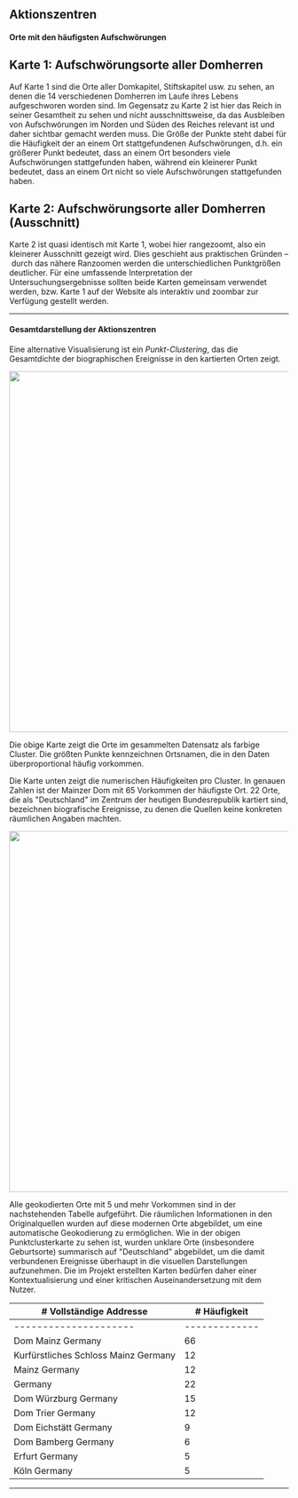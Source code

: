 <h2>Aktionszentren</h2>

<h4>Orte mit den häufigsten Aufschwörungen</h4>

<h2>Karte 1: Aufschwörungsorte aller Domherren</h2>

<p>Auf Karte 1 sind die Orte aller Domkapitel, Stiftskapitel usw. zu sehen, an denen die 14 verschiedenen Domherren im Laufe ihres Lebens aufgeschworen worden sind. Im Gegensatz zu Karte 2 ist hier das Reich in seiner Gesamtheit zu sehen und nicht ausschnittsweise, da das Ausbleiben von Aufschwörungen im Norden und Süden des Reiches relevant ist und daher sichtbar gemacht werden muss. Die Größe der Punkte steht dabei für die Häufigkeit der an einem Ort stattgefundenen Aufschwörungen, d.h. ein größerer Punkt bedeutet, dass an einem Ort besonders viele Aufschwörungen stattgefunden haben, während ein kleinerer Punkt bedeutet, dass an einem Ort nicht so viele Aufschwörungen stattgefunden haben.</p>

<h2>Karte 2: Aufschwörungsorte aller Domherren (Ausschnitt)</h2>

<p>Karte 2 ist quasi identisch mit Karte 1, wobei hier rangezoomt, also ein kleinerer Ausschnitt gezeigt wird. Dies geschieht aus praktischen Gründen – durch das nähere Ranzoomen werden die unterschiedlichen Punktgrößen deutlicher. Für eine umfassende Interpretation der Untersuchungsergebnisse sollten beide Karten gemeinsam verwendet werden, bzw. Karte 1 auf der Website als interaktiv und zoombar zur Verfügung gestellt werden.</p>

<hr>

<h4>Gesamtdarstellung der Aktionszentren</h4>
<p>Eine alternative Visualisierung ist ein <em>Punkt-Clustering</em>, das die Gesamtdichte der biographischen Ereignisse in den kartierten Orten zeigt.</p>

<a href="./maps/Domherren_clustered_close-up.png"><img src="./maps/Domherren_clustered_close-up.png" width="650px" align="center"/></a>
<p>Die obige Karte zeigt die Orte im gesammelten Datensatz als farbige Cluster. Die größten Punkte kennzeichnen Ortsnamen, die in den Daten überproportional häufig vorkommen.</p>
<p>Die Karte unten zeigt die numerischen Häufigkeiten pro Cluster. In genauen Zahlen ist der Mainzer Dom mit 65 Vorkommen der häufigste Ort. 22 Orte, die als "Deutschland" im Zentrum der heutigen Bundesrepublik kartiert sind, bezeichnen biografische Ereignisse, zu denen die Quellen keine konkreten räumlichen Angaben machten.</p>

<a href="./maps/Domherren_places-frequency_2.png"><img src="./maps/Domherren_places-frequency_2.png" width="650px" align="center"/></a>

<p>Alle geokodierten Orte mit 5 und mehr Vorkommen sind in der nachstehenden Tabelle aufgeführt. Die räumlichen Informationen in den Originalquellen wurden auf diese modernen Orte abgebildet, um eine automatische Geokodierung zu ermöglichen. Wie in der obigen Punktclusterkarte zu sehen ist, wurden unklare Orte (insbesondere Geburtsorte) summarisch auf "Deutschland" abgebildet, um die damit verbundenen Ereignisse überhaupt in die visuellen Darstellungen aufzunehmen. Die im Projekt erstellten Karten bedürfen daher einer Kontextualisierung und einer kritischen Auseinandersetzung mit dem Nutzer.</p>
<table class="table table-bordered table-hover table-condensed">
<thead><tr><th title="Field #2"># Vollständige Addresse</th>
<th title="Field #3"># Häufigkeit</th>
</tr></thead>
<tbody><tr>
<td>---------------------</td>
<td>-------------</td>
</tr>
<tr>
<td>Dom Mainz Germany    </td>
<td>66           </td>
</tr>
<tr>
<td>Kurfürstliches Schloss Mainz Germany        </td>
<td>12           </td>
</tr>
<tr>
<td>Mainz Germany        </td>
<td>12           </td>
</tr>
<tr>
<td>Germany              </td>
<td>22           </td>
</tr>
<tr>
<td>Dom Würzburg Germany </td>
<td>15           </td>
</tr>
<tr>
<td>Dom Trier Germany    </td>
<td>12           </td>
</tr>
<tr>
<td>Dom Eichstätt Germany</td>
<td>9            </td>
</tr>
<tr>
<td>Dom Bamberg Germany  </td>
<td>6            </td>
</tr>
<tr>
<td>Erfurt Germany       </td>
<td>5            </td>
</tr>
<tr>
<td>Köln Germany         </td>
<td>5            </td>
</tr>
</tbody></table>

<hr>
